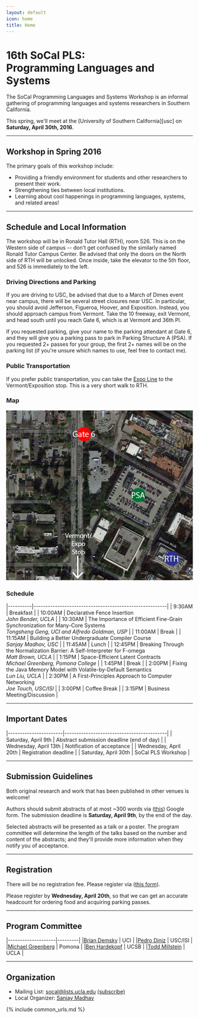 ```yaml
---
layout: default
icon: home
title: Home
---
```


# 16th SoCal PLS: <br> Programming Languages and Systems

The SoCal Programming Languages and Systems Workshop is an informal gathering of
programming languages and systems researchers in Southern California.

This spring, we'll meet at the [University of Southern California][usc] on
**Saturday, April 30th, 2016**.

---

## Workshop in Spring 2016

The primary goals of this workshop include:

* Providing a friendly environment for students and other researchers to present
  their work.
* Strengthening ties between local institutions.
* Learning about cool happenings in programming languages, systems, and related
  areas!

---

## Schedule and Local Information

The workshop will be in Ronald Tutor Hall (RTH), room 526. This is on the Western side of campus -- don't get confused by the similarly named Ronald Tutor Campus Center. Be advised that only the doors on the North side of RTH will be unlocked. Once inside, take the elevator to the 5th floor, and 526 is immediately to the left.

### Driving Directions and Parking
If you are driving to USC, be advised that due to a March of Dimes event near campus, there will be several street closures near USC. In particular, you should avoid Jefferson, Figueroa, Hoover, and Exposition. Instead, you should approach campus from Vermont. Take the 10 freeway, exit Vermont, and head south until you reach Gate 6, which is at Vermont and 36th Pl.

If you requested parking, give your name to the parking attendant at Gate 6, and they will give you a parking pass to park in Parking Structure A (PSA). If you requested 2+ passes for your group, the first 2+ names will be on the parking list (if you're unsure which names to use, feel free to contact me).

### Public Transportation
If you prefer public transportation, you can take the [Expo Line](https://www.metro.net/projects/exposition/) to the Vermont/Exposition stop. This is a very short walk to RTH.

### Map
<img src="2016aprilmap.jpg">

### Schedule

|----------|--------------------------------------------------------|
| 9:30AM   | Breakfast                                              |
| 10:00AM  | Declarative Fence Insertion<br>*John Bender, UCLA*     |
| 10:30AM  | The Importance of Efficient Fine-Grain Synchronization for Many-Core Systems<br>*Tongsheng Geng, UCI and Alfredo Goldman, USP* |
| 11:00AM  | Break                                                  |
| 11:15AM  | Building a Better Undergraduate Compiler Course<br>*Sanjay Madhav, USC* |
| 11:45AM  | Lunch                                                  |
| 12:45PM  | Breaking Through the Normalization Barrier: A Self-Interpreter for F-omega<br>*Matt Brown, UCLA* |
| 1:15PM   | Space-Efficient Latent Contracts<br>*Michael Greenberg, Pomona College* |
| 1:45PM   | Break                                                  |
| 2:00PM   | Fixing the Java Memory Model with Volatile-by-Default Semantics<br>*Lun Liu, UCLA* |
| 2:30PM   | A First-Principles Approach to Computer Networking<br>*Joe Touch, USC/ISI* |
| 3:00PM   | Coffee Break                                           |
| 3:15PM   | Business Meeting/Discussion                            |

---

## Important Dates

|-----------------------|-------------------------------------------|
| Saturday, April 9th   | Abstract submission deadline (end of day) |
| Wednesday, April 13th | Notification of acceptance                |
| Wednesday, April 20th | Registration deadline                     |
| Saturday, April 30th  | SoCal PLS Workshop                        |

---

## Submission Guidelines

Both original research and work that has been published in other venues is
welcome!

Authors should submit abstracts of at most ~300 words via ([this](https://docs.google.com/forms/d/1SfidMAP8eHP8V1gFlninJflKH3Tvj2hNnpz0JB1ZxUY/viewform)) Google
form. The submission deadline is **Saturday, April 9th**, by the end of the day.

Selected abstracts will be presented as a talk or a poster. The program
committee will determine the length of the talks based on the number and content
of the abstracts; and they'll provide more information when they notify you of
acceptance.

---

## Registration

There will be no registration fee. Please register via ([this form](http://goo.gl/forms/AptCpvr9yE)).

Please register by **Wednesday, April 20th**, so that we can get an accurate
headcount for ordering food and acquiring parking passes.

---

## Program Committee

|--------------------|---------|
|[Brian Demsky](http://plrg.eecs.uci.edu/)               | UCI     |
|[Pedro Diniz](http://www.isi.edu/~pedro/)               | USC/ISI |
|[Michael Greenberg](http://www.cs.pomona.edu/~michael/) | Pomona  |
|[Ben Hardekopf](http://www.cs.ucsb.edu/~benh/)          | UCSB    |
|[Todd Millstein](http://web.cs.ucla.edu/~todd/)         | UCLA    |

---

## Organization

* Mailing List: socal@lists.ucla.edu
  [(subscribe)](http://lists.ucla.edu/cgi-bin/mailman/listinfo/socal)
* Local Organizer:
  [Sanjay Madhav](http://itp.usc.edu/faculty-staff/sanjay-madhav/)

{% include common_urls.md %}
